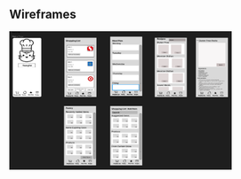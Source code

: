 
## Wireframes

<img src="https://github.com/ChicoState/ux-kitchen-pantry/blob/main/wireframes/WireFrameBeta1.png" width="400" height="250">


